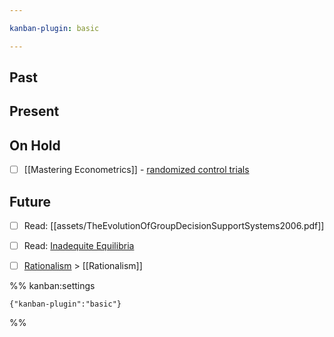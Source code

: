 ```yaml
---

kanban-plugin: basic

---
```


## Past



## Present



## On Hold
- [ ] [[Mastering Econometrics]] - [randomized control trials](https://mru.org/courses/mastering-econometrics/how-read-economics-research-papers-randomized-controlled-trials-rcts)


## Future

- [ ] Read: [[assets/TheEvolutionOfGroupDecisionSupportSystems2006.pdf]]
- [ ] Read: [Inadequite Equilibria](https://equilibriabook.com/inadequacy-and-modesty/)
- [ ] [Rationalism](http://www.hpmor.com/chapter/29) > [[Rationalism]]




%% kanban:settings
```
{"kanban-plugin":"basic"}
```
%%
